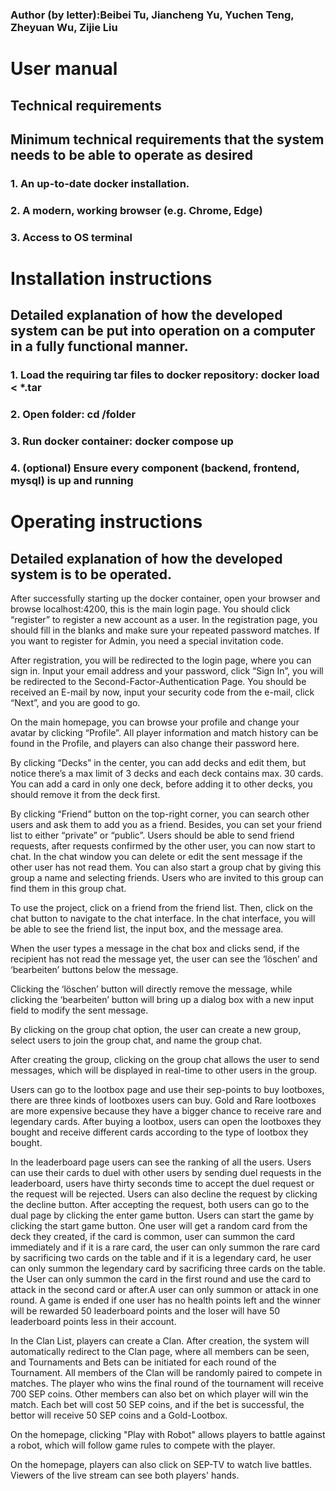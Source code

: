 ### Author (by letter):Beibei Tu, Jiancheng Yu, Yuchen Teng, Zheyuan Wu, Zijie Liu

# User manual
## Technical requirements
## Minimum technical requirements that the system needs to be able to operate as desired
### 1. An up-to-date docker installation.
### 2. A modern, working browser (e.g. Chrome, Edge)
### 3. Access to OS terminal


# Installation instructions
## Detailed explanation of how the developed system can be put into operation on a computer in a fully functional manner.
### 1. Load the requiring tar files to docker repository: docker load < *.tar
### 2. Open folder: cd /folder
### 3. Run docker container: docker compose up
### 4. (optional) Ensure every component (backend, frontend, mysql) is up and running

# Operating instructions
## Detailed explanation of how the developed system is to be operated.

After successfully starting up the docker container, open your browser and browse localhost:4200, this is the main login page. You should click “register” to register a new account as a user. In the registration page, you should fill in the blanks and make sure your repeated password matches. If you want to register for Admin, you need a special invitation code.


After registration, you will be redirected to the login page, where you can sign in. Input your email address and your password, click “Sign In”, you will be redirected to the Second-Factor-Authentication Page. You should be received an E-mail by now, input your security code from the e-mail, click “Next”, and you are good to go.

On the main homepage, you can browse your profile and change your avatar by clicking “Profile”. All player information and match history can be found in the Profile, and players can also change their password here.

By clicking “Decks” in the center, you can add decks and edit them, but notice there’s a max limit of 3 decks and each deck contains max. 30 cards. You can add a card in only one deck, before adding it to other decks, you should remove it from the deck first.

By clicking “Friend” button on the top-right corner, you can search other users and ask them to add you as a friend. Besides, you can set your friend list to either “private” or “public”. Users should be able to send friend requests, after requests confirmed by the other user, you can now start to chat. In the chat window you can delete or edit the sent message if the other user has not read them. You can also start a group chat by giving this group a name and  selecting friends. Users who are invited to this group can find them in this group chat.

To use the project, click on a friend from the friend list. Then, click on the chat button to navigate to the chat interface. In the chat interface, you will be able to see the friend list, the input box, and the message area.

When the user types a message in the chat box and clicks send, if the recipient has not read the message yet, the user can see the ‘löschen’ and ‘bearbeiten’ buttons below the message.

Clicking the ‘löschen’ button will directly remove the message, while clicking the ‘bearbeiten’ button will bring up a dialog box with a new input field to modify the sent message.

By clicking on the group chat option, the user can create a new group, select users to join the group chat, and name the group chat.

After creating the group, clicking on the group chat allows the user to send messages, which will be displayed in real-time to other users in the group.

Users can go to the lootbox page and use their sep-points to buy lootboxes, there are three kinds of lootboxes users can buy. Gold and Rare lootboxes are more expensive because they have a bigger chance to receive rare and legendary cards. After buying a lootbox, users can open the lootboxes they bought and receive different cards according to the type of lootbox they bought. 

In the leaderboard page users can see the ranking of all the users. Users can use their cards to duel with other users by sending duel requests in the leaderboard, users have thirty seconds time to accept the duel request or the request will be rejected. Users can also decline the request by clicking the decline button. After accepting the request, both users can go to the dual page by clicking the enter game button. Users can start the game by clicking the start game button. One user will get a random card from the deck they created, if the card is common, user can summon the card immediately and if it is a rare card, the user can only summon the rare card by sacrificing two cards on the table and if it is a legendary card, he user can only summon the legendary card by sacrificing three cards on the table. the User can only summon the card in the first round and use the card to attack in the second card or after.A user can only summon or attack in one round. A game is ended if one user has no health points left and the winner will be rewarded 50 leaderboard points and the loser will have 50 leaderboard points less in their account.

In the Clan List, players can create a Clan. After creation, the system will automatically redirect to the Clan page, where all members can be seen, and Tournaments and Bets can be initiated for each round of the Tournament. All members of the Clan will be randomly paired to compete in matches. The player who wins the final round of the tournament will receive 700 SEP coins. Other members can also bet on which player will win the match. Each bet will cost 50 SEP coins, and if the bet is successful, the bettor will receive 50 SEP coins and a Gold-Lootbox.

On the homepage, clicking "Play with Robot" allows players to battle against a robot, which will follow game rules to compete with the player.

On the homepage, players can also click on SEP-TV to watch live battles. Viewers of the live stream can see both players' hands.

